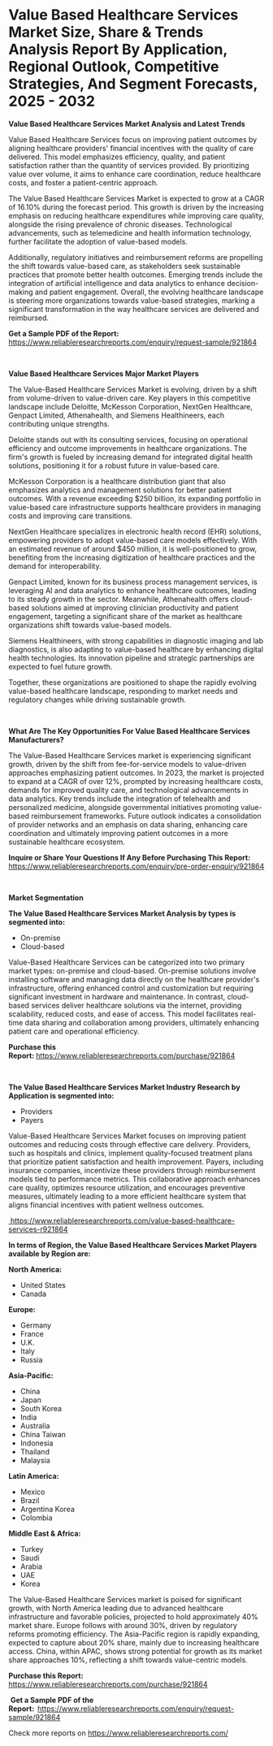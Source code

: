 <p><h1>Value Based Healthcare Services Market Size, Share & Trends Analysis Report By Application, Regional Outlook, Competitive Strategies, And Segment Forecasts, 2025 - 2032</h1></p><p><strong>Value Based Healthcare Services Market Analysis and Latest Trends</strong></p>
<p><p>Value Based Healthcare Services focus on improving patient outcomes by aligning healthcare providers' financial incentives with the quality of care delivered. This model emphasizes efficiency, quality, and patient satisfaction rather than the quantity of services provided. By prioritizing value over volume, it aims to enhance care coordination, reduce healthcare costs, and foster a patient-centric approach.</p><p>The Value Based Healthcare Services Market is expected to grow at a CAGR of 16.10% during the forecast period. This growth is driven by the increasing emphasis on reducing healthcare expenditures while improving care quality, alongside the rising prevalence of chronic diseases. Technological advancements, such as telemedicine and health information technology, further facilitate the adoption of value-based models. </p><p>Additionally, regulatory initiatives and reimbursement reforms are propelling the shift towards value-based care, as stakeholders seek sustainable practices that promote better health outcomes. Emerging trends include the integration of artificial intelligence and data analytics to enhance decision-making and patient engagement. Overall, the evolving healthcare landscape is steering more organizations towards value-based strategies, marking a significant transformation in the way healthcare services are delivered and reimbursed.</p></p>
<p><strong>Get a Sample PDF of the Report:&nbsp;</strong> <a href="https://www.reliableresearchreports.com/enquiry/request-sample/921864?utm_campaign=2960&utm_medium=2&utm_source=Github&utm_content=ia&utm_term=05032025&utm_id=value-based-healthcare-services">https://www.reliableresearchreports.com/enquiry/request-sample/921864</a></p>
<p>&nbsp;</p>
<p><strong>Value Based Healthcare Services Major Market Players</strong></p>
<p><p>The Value-Based Healthcare Services Market is evolving, driven by a shift from volume-driven to value-driven care. Key players in this competitive landscape include Deloitte, McKesson Corporation, NextGen Healthcare, Genpact Limited, Athenahealth, and Siemens Healthineers, each contributing unique strengths.</p><p>Deloitte stands out with its consulting services, focusing on operational efficiency and outcome improvements in healthcare organizations. The firm's growth is fueled by increasing demand for integrated digital health solutions, positioning it for a robust future in value-based care.</p><p>McKesson Corporation is a healthcare distribution giant that also emphasizes analytics and management solutions for better patient outcomes. With a revenue exceeding $250 billion, its expanding portfolio in value-based care infrastructure supports healthcare providers in managing costs and improving care transitions.</p><p>NextGen Healthcare specializes in electronic health record (EHR) solutions, empowering providers to adopt value-based care models effectively. With an estimated revenue of around $450 million, it is well-positioned to grow, benefiting from the increasing digitization of healthcare practices and the demand for interoperability.</p><p>Genpact Limited, known for its business process management services, is leveraging AI and data analytics to enhance healthcare outcomes, leading to its steady growth in the sector. Meanwhile, Athenahealth offers cloud-based solutions aimed at improving clinician productivity and patient engagement, targeting a significant share of the market as healthcare organizations shift towards value-based models.</p><p>Siemens Healthineers, with strong capabilities in diagnostic imaging and lab diagnostics, is also adapting to value-based healthcare by enhancing digital health technologies. Its innovation pipeline and strategic partnerships are expected to fuel future growth.</p><p>Together, these organizations are positioned to shape the rapidly evolving value-based healthcare landscape, responding to market needs and regulatory changes while driving sustainable growth.</p></p>
<p>&nbsp;</p>
<p><strong>What Are The Key Opportunities For Value Based Healthcare Services Manufacturers?</strong></p>
<p><p>The Value-Based Healthcare Services market is experiencing significant growth, driven by the shift from fee-for-service models to value-driven approaches emphasizing patient outcomes. In 2023, the market is projected to expand at a CAGR of over 12%, prompted by increasing healthcare costs, demands for improved quality care, and technological advancements in data analytics. Key trends include the integration of telehealth and personalized medicine, alongside governmental initiatives promoting value-based reimbursement frameworks. Future outlook indicates a consolidation of provider networks and an emphasis on data sharing, enhancing care coordination and ultimately improving patient outcomes in a more sustainable healthcare ecosystem.</p></p>
<p><strong>Inquire or Share Your Questions If Any Before Purchasing This Report:</strong> <a href="https://www.reliableresearchreports.com/enquiry/pre-order-enquiry/921864?utm_campaign=2960&utm_medium=2&utm_source=Github&utm_content=ia&utm_term=05032025&utm_id=value-based-healthcare-services">https://www.reliableresearchreports.com/enquiry/pre-order-enquiry/921864</a></p>
<p>&nbsp;</p>
<p><strong>Market Segmentation</strong></p>
<p><strong>The Value Based Healthcare Services Market Analysis by types is segmented into:</strong></p>
<p><ul><li>On-premise</li><li>Cloud-based</li></ul></p>
<p><p>Value-Based Healthcare Services can be categorized into two primary market types: on-premise and cloud-based. On-premise solutions involve installing software and managing data directly on the healthcare provider's infrastructure, offering enhanced control and customization but requiring significant investment in hardware and maintenance. In contrast, cloud-based services deliver healthcare solutions via the internet, providing scalability, reduced costs, and ease of access. This model facilitates real-time data sharing and collaboration among providers, ultimately enhancing patient care and operational efficiency.</p></p>
<p><strong>Purchase this Report:&nbsp;</strong><a href="https://www.reliableresearchreports.com/purchase/921864?utm_campaign=2960&utm_medium=2&utm_source=Github&utm_content=ia&utm_term=05032025&utm_id=value-based-healthcare-services">https://www.reliableresearchreports.com/purchase/921864</a></p>
<p>&nbsp;</p>
<p><strong>The Value Based Healthcare Services Market Industry Research by Application is segmented into:</strong></p>
<p><ul><li>Providers</li><li>Payers</li></ul></p>
<p><p>Value-Based Healthcare Services Market focuses on improving patient outcomes and reducing costs through effective care delivery. Providers, such as hospitals and clinics, implement quality-focused treatment plans that prioritize patient satisfaction and health improvement. Payers, including insurance companies, incentivize these providers through reimbursement models tied to performance metrics. This collaborative approach enhances care quality, optimizes resource utilization, and encourages preventive measures, ultimately leading to a more efficient healthcare system that aligns financial incentives with patient wellness outcomes.</p></p>
<p><a href="https://www.reliableresearchreports.com/value-based-healthcare-services-r921864?utm_campaign=2960&utm_medium=2&utm_source=Github&utm_content=ia&utm_term=05032025&utm_id=value-based-healthcare-services">&nbsp;https://www.reliableresearchreports.com/value-based-healthcare-services-r921864</a></p>
<p><strong>In terms of Region, the Value Based Healthcare Services Market Players available by Region are:</strong></p>
<p>
    <p> <strong> North America: </strong>
        <ul>
            <li>United States</li>
            <li>Canada</li>
        </ul>
        </p> 
    <p> <strong> Europe: </strong>
        <ul>
            <li>Germany</li>
            <li>France</li>
            <li>U.K.</li>
            <li>Italy</li>
            <li>Russia</li>
        </ul>
        </p> 
    <p> <strong> Asia-Pacific: </strong>
        <ul>
            <li>China</li>
            <li>Japan</li>
            <li>South Korea</li>
            <li>India</li>
            <li>Australia</li>
            <li>China Taiwan</li>
            <li>Indonesia</li>
            <li>Thailand</li>
            <li>Malaysia</li>
        </ul>
        </p> 
    <p> <strong> Latin America: </strong>
        <ul>
            <li>Mexico</li>
            <li>Brazil</li>
            <li>Argentina Korea</li>
            <li>Colombia</li>
        </ul>
        </p> 
    <p> <strong> Middle East & Africa: </strong>
        <ul>
            <li>Turkey</li>
            <li>Saudi</li>
            <li>Arabia</li>
            <li>UAE</li>
            <li>Korea</li>
        </ul>
    </p>
    </p>
<p><p>The Value-Based Healthcare Services market is poised for significant growth, with North America leading due to advanced healthcare infrastructure and favorable policies, projected to hold approximately 40% market share. Europe follows with around 30%, driven by regulatory reforms promoting efficiency. The Asia-Pacific region is rapidly expanding, expected to capture about 20% share, mainly due to increasing healthcare access. China, within APAC, shows strong potential for growth as its market share approaches 10%, reflecting a shift towards value-centric models.</p></p>
<p><strong>Purchase this Report: </strong><a href="https://www.reliableresearchreports.com/purchase/921864?utm_campaign=2960&utm_medium=2&utm_source=Github&utm_content=ia&utm_term=05032025&utm_id=value-based-healthcare-services">https://www.reliableresearchreports.com/purchase/921864</a></p>
<p>&nbsp;<strong>Get a Sample PDF of the Report:&nbsp;&nbsp;</strong><a href="https://www.reliableresearchreports.com/enquiry/request-sample/921864?utm_campaign=2960&utm_medium=2&utm_source=Github&utm_content=ia&utm_term=05032025&utm_id=value-based-healthcare-services">https://www.reliableresearchreports.com/enquiry/request-sample/921864</a></p>
<p><strong></strong></p>
<p>Check more reports on <a href="https://www.reliableresearchreports.com/?utm_campaign=2960&utm_medium=2&utm_source=Github&utm_content=ia&utm_term=05032025&utm_id=value-based-healthcare-services">https://www.reliableresearchreports.com/</a></p>
